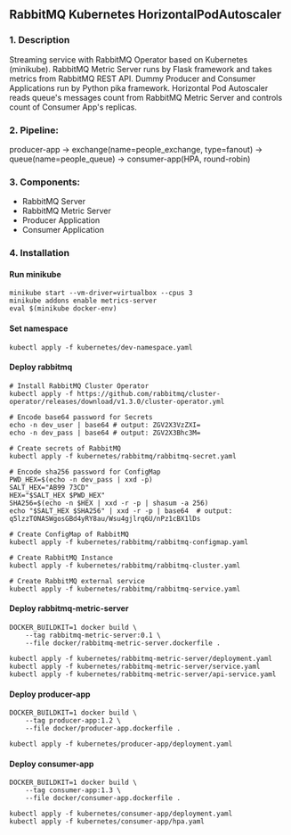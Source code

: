 ## RabbitMQ Kubernetes HorizontalPodAutoscaler
### 1. Description
Streaming service with RabbitMQ Operator based on Kubernetes (minikube). RabbitMQ Metric Server runs by Flask framework
and takes metrics from RabbitMQ REST API. Dummy Producer and Consumer Applications run by Python pika framework.
Horizontal Pod Autoscaler reads queue's messages count from RabbitMQ Metric Server and controls count 
of Consumer App's replicas.

### 2. Pipeline:
producer-app -> exchange(name=people_exchange, type=fanout) 
-> queue(name=people_queue) -> consumer-app(HPA, round-robin)

### 3. Components:
- RabbitMQ Server
- RabbitMQ Metric Server
- Producer Application
- Consumer Application

### 4. Installation
#### Run minikube
```
minikube start --vm-driver=virtualbox --cpus 3
minikube addons enable metrics-server
eval $(minikube docker-env)
```

#### Set namespace
```
kubectl apply -f kubernetes/dev-namespace.yaml
```

#### Deploy rabbitmq
```
# Install RabbitMQ Cluster Operator
kubectl apply -f https://github.com/rabbitmq/cluster-operator/releases/download/v1.3.0/cluster-operator.yml

# Encode base64 password for Secrets
echo -n dev_user | base64 # output: ZGV2X3VzZXI=
echo -n dev_pass | base64 # output: ZGV2X3Bhc3M=

# Create secrets of RabbitMQ
kubectl apply -f kubernetes/rabbitmq/rabbitmq-secret.yaml

# Encode sha256 password for ConfigMap
PWD_HEX=$(echo -n dev_pass | xxd -p)
SALT_HEX="AB99 73CD" 
HEX="$SALT_HEX $PWD_HEX"
SHA256=$(echo -n $HEX | xxd -r -p | shasum -a 256)
echo "$SALT_HEX $SHA256" | xxd -r -p | base64  # output: q5lzzTONASWgosGBd4yRY8au/Wsu4gjlrq6U/nPz1cBX1lDs

# Create ConfigMap of RabbitMQ
kubectl apply -f kubernetes/rabbitmq/rabbitmq-configmap.yaml

# Create RabbitMQ Instance
kubectl apply -f kubernetes/rabbitmq/rabbitmq-cluster.yaml

# Create RabbitMQ external service
kubectl apply -f kubernetes/rabbitmq/rabbitmq-service.yaml
```

#### Deploy rabbitmq-metric-server
```
DOCKER_BUILDKIT=1 docker build \
    --tag rabbitmq-metric-server:0.1 \
    --file docker/rabbitmq-metric-server.dockerfile .

kubectl apply -f kubernetes/rabbitmq-metric-server/deployment.yaml
kubectl apply -f kubernetes/rabbitmq-metric-server/service.yaml
kubectl apply -f kubernetes/rabbitmq-metric-server/api-service.yaml
```

#### Deploy producer-app
```
DOCKER_BUILDKIT=1 docker build \
    --tag producer-app:1.2 \
    --file docker/producer-app.dockerfile .

kubectl apply -f kubernetes/producer-app/deployment.yaml
```

#### Deploy consumer-app
```
DOCKER_BUILDKIT=1 docker build \
    --tag consumer-app:1.3 \
    --file docker/consumer-app.dockerfile .

kubectl apply -f kubernetes/consumer-app/deployment.yaml
kubectl apply -f kubernetes/consumer-app/hpa.yaml
```
